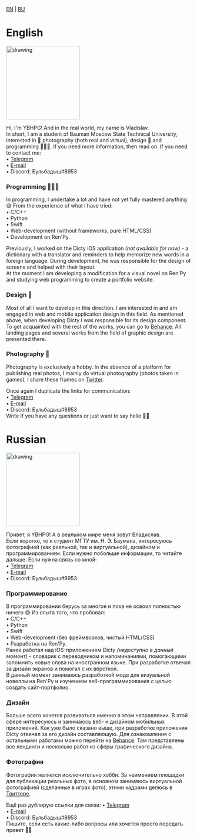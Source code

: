 [EN](#English) | [RU](#Russian)
# <a id="English"></a>English #

<img src="https://user-images.githubusercontent.com/70971642/159447232-0a10fe6e-a567-4d35-9456-a3fb7bdf3749.PNG" alt="drawing" width="200"/>

Hi, I'm YBHPG! And in the real world, my name is Vladislav.<br />
In short, I am a student of Bauman Moscow State Technical University, interested in 📸 photography (both real and virtual), design 🎨 and programming 👨🏼‍💻. If you need more information, then read on. If you need to contact me:<br />
     • [Telegram](https://t.me/ybhpg)<br />
     • [E-mail](mailto:birch-lychees.0@icloud.com)<br />
     • Discord: Бульбадыш#8953<br />

### Programming 👨🏼‍💻
In programming, I undertake a lot and have not yet fully mastered anything 😅 From the experience of what I have tried: <br />
     • C/C++ <br />
     • Python <br />
     • Swift <br />
     • Web-development (without frameworks, pure HTML/CSS) <br />
     • Development on Ren'Py. <br />

Previously, I worked on the Dicty iOS application *(not available for now)* - a dictionary with a translator and reminders to help memorize new words in a foreign language. During development, he was responsible for the design of screens and helped with their layout. <br />
At the moment I am developing a modification for a visual novel on Ren'Py and studying web programming to create a portfolio website.

### Design 🎨
Most of all I want to develop in this direction. I am interested in and am engaged in web and mobile application design in this field. As mentioned above, when developing Dicty I was responsible for its design component. To get acquainted with the rest of the works, you can go to [Behance](https://www.behance.net/ybhpg). All landing pages and several works from the field of graphic design are presented there.

### Photography 📸
Photography is exclusively a hobby. In the absence of a platform for publishing real photos, I mainly do virtual photography (photos taken in games), I share these frames on [Twitter](https://www.twitter.com/gphby_gaming).


Once again I duplicate the links for communication: <br />
     • [Telegram](https://t.me/ybhpg)<br />
     • [E-mail](mailto:birch-lychees.0@icloud.com)<br />
     • Discord: Бульбадыш#8953<br />
Write if you have any questions or just want to say hello 👋🏻



# <a id="Russian"></a>Russian #

<img src="https://user-images.githubusercontent.com/70971642/159447232-0a10fe6e-a567-4d35-9456-a3fb7bdf3749.PNG" alt="drawing" width="200"/>

Привет, я YBHPG! А в реальном мире меня зовут Владислав. <br />
Если коротко, то я студент МГТУ им. Н. Э. Баумана, интересуюсь фотографией (как реальной, так и виртуальной), дизайном и программированием. Если нужно побольше информации, то читайте дальше. Если нужна связь со мной: <br />
     • [Telegram](https://t.me/ybhpg)<br />
     • [E-mail](mailto:birch-lychees.0@icloud.com)<br />
     • Discord: Бульбадыш#8953<br />

### Программирование
В программировании берусь за многое и пока не освоил полностью ничего 😅 Из опыта того, что пробовал: <br />
     • C/C++ <br />
     • Python <br />
     • Swift <br />
     • Web-development (без фреймворков, чистый HTML/CSS) <br />
     • Разработка на Ren'Py. <br />
Ранее работал над iOS-приложением Dicty *(недоступно в данный момент)* - словарик с переводчиком и напоминаниями, помогающими запомнить новые слова на иностранном языке. При разработке отвечал за дизайн экранов и помогал с их вёрсткой. <br />
В данный момент занимаюсь разработкой мода для визуальной новеллы на Ren'Py и изучением веб-программирования с целью создать сайт-портфолио. <br />

### Дизайн
Больше всего хочется развиваться именно в этом направлении. В этой сфере интересуюсь и занимаюсь веб- и дизайном мобильных приложений. Как уже было сказано выше, при разработке приложения Dicty отвечал за его дизайн составляющую. Для ознакомления с остальными работами можно перейти на [Behance](https://www.behance.net/ybhpg). Там представлены все лендинги и несколько работ из сферы графического дизайна. 

### Фотография
Фотография является исключительно хобби. За неимением площадки для публикации реальных фото, в основном занимаюсь виртуальной фотографией (сделанные в играх фото), этими кадрами делюсь в [Твиттере](https://www.twitter.com/gphby_gaming). 


Ещё раз дублирую ссылки для связи:
     • [Telegram](https://t.me/ybhpg)<br />
     • [E-mail](mailto:birch-lychees.0@icloud.com)<br />
     • Discord: Бульбадыш#8953<br />
Пишите, если есть какие-либо вопросы или хочется просто передать привет 👋🏻 

<!---
YBHPG/YBHPG is a ✨ special ✨ repository because its `README.md` (this file) appears on your GitHub profile.
You can click the Preview link to take a look at your changes.
--->
